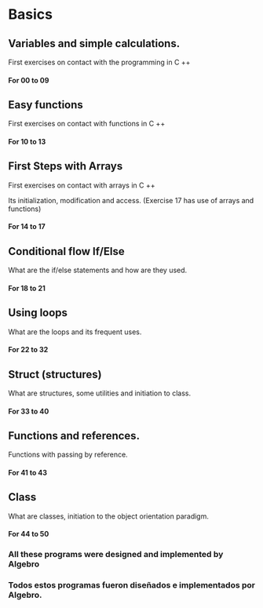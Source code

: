 # Basics

## Variables and simple calculations.

First exercises on contact with the programming in C ++

#### For 00 to 09

## Easy functions

First exercises on contact with functions in C ++

#### For 10 to 13

## First Steps with Arrays

First exercises on contact with arrays in C ++

Its initialization, modification and access.
(Exercise 17 has use of arrays and functions)

#### For 14 to 17

## Conditional flow  If/Else

What are the if/else statements and how are they used.

#### For 18 to 21

## Using loops

What are the loops and its frequent uses.

#### For 22 to 32

## Struct (structures)

What are structures, some utilities and initiation to class.

#### For 33 to 40

## Functions and references.

Functions with passing by reference.

#### For 41 to 43

## Class

What are classes, initiation to the object orientation paradigm.

#### For 44 to 50


### All these programs were designed and implemented by Algebro
### Todos estos programas fueron diseñados e implementados por Algebro.
